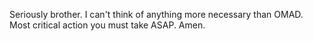 Seriously brother. I can't think of anything more necessary than OMAD. Most critical action you must take ASAP. Amen.